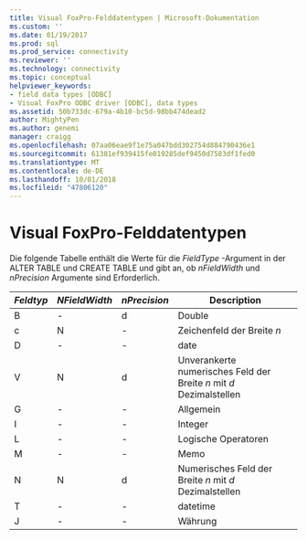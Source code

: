```yaml
---
title: Visual FoxPro-Felddatentypen | Microsoft-Dokumentation
ms.custom: ''
ms.date: 01/19/2017
ms.prod: sql
ms.prod_service: connectivity
ms.reviewer: ''
ms.technology: connectivity
ms.topic: conceptual
helpviewer_keywords:
- field data types [ODBC]
- Visual FoxPro ODBC driver [ODBC], data types
ms.assetid: 50b733dc-679a-4b10-bc5d-98bb474dead2
author: MightyPen
ms.author: genemi
manager: craigg
ms.openlocfilehash: 07aa06eae9f1e75a047bdd302754d884790436e1
ms.sourcegitcommit: 61381ef939415fe019285def9450d7583df1fed0
ms.translationtype: MT
ms.contentlocale: de-DE
ms.lasthandoff: 10/01/2018
ms.locfileid: "47806120"
---
```

# <a name="visual-foxpro-field-data-types"></a>Visual FoxPro-Felddatentypen
Die folgende Tabelle enthält die Werte für die *FieldType* -Argument in der ALTER TABLE und CREATE TABLE und gibt an, ob *nFieldWidth* und *nPrecision* Argumente sind Erforderlich.  
  
|*Feldtyp*|*NFieldWidth*|*nPrecision*|Description|  
|-----------------|-------------------|------------------|-----------------|  
|B|-|d|Double|  
|c|N|-|Zeichenfeld der Breite *n*|  
|D|-|-|date|  
|V|N|d|Unverankerte numerisches Feld der Breite *n* mit *d* Dezimalstellen|  
|G|-|-|Allgemein|  
|I|-|-|Integer|  
|L|-|-|Logische Operatoren|  
|M|-|-|Memo|  
|N|N|d|Numerisches Feld der Breite *n* mit *d* Dezimalstellen|  
|T|-|-|datetime|  
|J|-|-|Währung|
